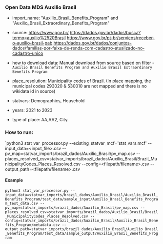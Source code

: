 ###  Open Data MDS Auxilio Brasil

- import_name: "Auxilio_Brasil_Benefits_Program" and "Auxilio_Brasil_Extraordinary_Benefits_Program"

- source: https://www.gov.br/
          https://dados.gov.br/dados/busca?termo=auxilio%2520Brasil
          https://www.gov.br/pt-br/servicos/receber-o-auxilio-brasil-pab
          https://dados.gov.br/dados/conjuntos-dados/familias-por-faixa-de-renda-com-cadastro-atualizado-no-cadastro-unico

- how to download data: Manual download from source based on filter - `Auxilio Brasil Benefits Program and Auxilio Brasil Extraordinary Benefits Program`

- place_resolution: Municipality codes of Brazil. (In place mapping, the municipal codes 293020 & 530010 are not mapped and there is no wikidata id in source)

- statvars: Demographics, Household
  
- years: 2021 to 2023

- type of place: AA,AA2, City. 

### How to run:
`python3 stat_var_processor.py --existing_statvar_mcf='stat_vars.mcf' --input_data=<input_file>.csv --pv_map=statvar_imports/brazil_dados/Auxilio_Brasil/pv_map.csv --places_resolved_csv=statvar_imports/brazil_dados/Auxilio_Brasil/Brazil_MunicipalityCodes_Places_Resolved.csv --config=<filepath/filename>.csv --output_path=<filepath/filename>.csv

#### Example
`python3 stat_var_processor.py --input_data=statvar_imports/brazil_dados/Auxilio_Brasil/Auxilio_Brasil_Benefits_Program/test_data/sample_input/Auxilio_Brasil_Benefits_Program_test_data.csv --pv_map=statvar_imports/brazil_dados/Auxilio_Brasil/pv_map.csv --places_resolved_csv=statvar_imports/brazil_dados/Auxilio_Brasil/Brazil_MunicipalityCodes_Places_Resolved.csv --config=statvar_imports/brazil_dados/Auxilio_Brasil/Auxilio_Brasil_Benefits_Program/metadata.csv --output_path=statvar_imports/brazil_dados/Auxilio_Brasil/Auxilio_Brasil_Benefits_Program/test_data/sample_output/Auxilio_Brasil_Benefits_Program`
